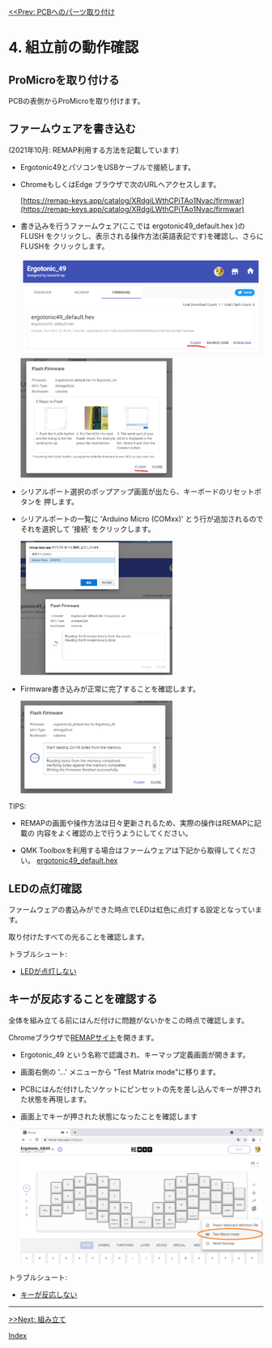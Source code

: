 [<<Prev: PCBへのパーツ取り付け](03_soldering_pcb.md)  

# 4. 組立前の動作確認

## ProMicroを取り付ける

PCBの表側からProMicroを取り付けます。

## ファームウェアを書き込む

(2021年10月: REMAP利用する方法を記載しています)

- Ergotonic49とパソコンをUSBケーブルで接続します。

- ChromeもしくはEdge ブラウザで次のURLへアクセスします。

   [https://remap-keys.app/catalog/XRdgiLWthCPiTAo1Nvac/firmwar](https://remap-keys.app/catalog/XRdgiLWthCPiTAo1Nvac/firmwar)

-  書き込みを行うファームウェア(ここでは ergotonic49_default.hex )の FLUSH 
   をクリックし、表示される操作方法(英語表記です)を確認し、さらにFLUSHを
   クリックします。
  
   <img src="img/remap_flush1.png" alt="img" title="img/remap_flush1.png" width=500>

   <img src="img/remap_flush2.png" alt="img" title="img/remap_flush2.png" width=300>

- シリアルポート選択のポップアップ画面が出たら、キーボードのリセットボタンを
  押します。



- シリアルポートの一覧に ’Arduino Micro (COMxx)' とう行が追加されるので
  それを選択して ’接続’ をクリックします。
   
   <img src="img/remap_flush3.png" alt="img" title="img/remap_flush3.png" width=300>

- Firmware書き込みが正常に完了することを確認します。

   <img src="img/remap_flush4.png" alt="img" title="img/remap_flush4.png" width=300>

TIPS:

- REMAPの画面や操作方法は日々更新されるため、実際の操作はREMAPに記載の
内容をよく確認の上で行うようにしてください。

- QMK Toolboxを利用する場合はファームウェアは下記から取得してください。
   [ergotonic49_default.hex](lib/ergotonic49_default.hex)  

## LEDの点灯確認

ファームウェアの書込みができた時点でLEDは虹色に点灯する設定となっています。

取り付けたすべての光ることを確認します。

トラブルシュート:
  - [LEDが点灯しない](07_troubleshoot.md)
  
## キーが反応することを確認する

全体を組み立てる前にはんだ付けに問題がないかをこの時点で確認します。

Chromeブラウザで[REMAPサイト](https://remap-keys.app/configure)を開きます。

- Ergotonic_49 という名称で認識され、キーマップ定義画面が開きます。
- 画面右側の  '...' メニューから "Test Matrix mode"に移ります。
- PCBにはんだ付けしたソケットにピンセットの先を差し込んでキーが押された状態を再現します。
- 画面上でキーが押された状態になったことを確認します

  <img src="img/remap.png" alt="img" title="img/remap.png" width=500>

トラブルシュート:
  - [キーが反応しない](07_troubleshoot.md)


----
 [>>Next: 組み立て](05_assembly.md)

[Index](index.md)
